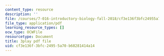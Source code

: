 ```yaml
---
content_type: resource
description: ''
file: /courses/7-016-introductory-biology-fall-2018/cf3e136f3bfc24955a70b68281414a14_L4tEwAsVW0I.pdf
file_type: application/pdf
learning_resource_types: []
ocw_type: OCWFile
resourcetype: Document
title: 3play pdf file
uid: cf3e136f-3bfc-2495-5a70-b68281414a14
---
```

